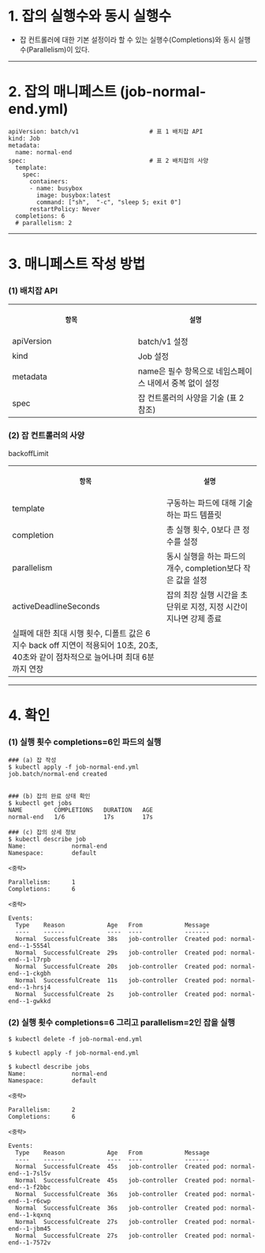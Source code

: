 
# 1. 잡의 실행수와 동시 실행수

+ 잡 컨트롤러에 대한 기본 설정이라 할 수 있는 실행수(Completions)와 동시 실행수(Parallelism)이 있다.

----

# 2. 잡의 매니페스트 (job-normal-end.yml)

```
apiVersion: batch/v1                    # 표 1 배치잡 API
kind: Job
metadata:
  name: normal-end
spec:                                   # 표 2 배치잡의 사양
  template:
    spec:
      containers:
      - name: busybox
        image: busybox:latest
        command: ["sh",  "-c", "sleep 5; exit 0"]
      restartPolicy: Never
  completions: 6
  # parallelism: 2
```

----

# 3. 매니페스트 작성 방법

### (1) 배치잡 API
<table>
<tr>
<th align="center">
<img width="441" height="1">
<p> 
<small>
항목 
</small>
</p>
</th>
<th align="center">
<img width="441" height="1">
<p> 
<small>
설명
</small>
</p>
</th>
</tr>
<tr>
<td>
<!-- REMOVE THE BACKSLASHES -->
apiVersion
</td>
<td>
<!-- REMOVE THE BACKSLASHES -->
batch/v1 설정
</td>
</tr>
<tr>
<td>
<!-- REMOVE THE BACKSLASHES -->
kind
</td>
<td>
<!-- REMOVE THE BACKSLASHES -->
Job 설정
</td>
</tr>
<tr>
<td>
<!-- REMOVE THE BACKSLASHES -->
metadata
</td>
<td>
<!-- REMOVE THE BACKSLASHES -->
name은 필수 항목으로 네임스페이스 내에서 중복 없이 설정
</td>
</tr>
<tr>
<td>
<!-- REMOVE THE BACKSLASHES -->
spec
</td>
<td>
<!-- REMOVE THE BACKSLASHES -->
잡 컨트롤러의 사양을 기술 (표 2 참조)
</td>
</tr>
</table>

### (2) 잡 컨트롤러의 사양
<table>
<tr>
<th align="center">
<img width="441" height="1">
<p> 
<small>
항목 
</small>
</p>
</th>
<th align="center">
<img width="441" height="1">
<p> 
<small>
설명
</small>
</p>
</th>
</tr>
<tr>
<td>
<!-- REMOVE THE BACKSLASHES -->
template
</td>
<td>
<!-- REMOVE THE BACKSLASHES -->
구동하는 파드에 대해 기술하는 파드 템플릿
</td>
</tr>
<tr>
<td>
<!-- REMOVE THE BACKSLASHES -->
completion
</td>
<td>
<!-- REMOVE THE BACKSLASHES -->
총 실행 횟수, 0보다 큰 정수를 설정
</td>
</tr>
<tr>
<td>
<!-- REMOVE THE BACKSLASHES -->
parallelism
</td>
<td>
<!-- REMOVE THE BACKSLASHES -->
동시 실행을 하는 파드의 개수, completion보다 작은 값을 설정
</td>
</tr>
<tr>
<td>
<!-- REMOVE THE BACKSLASHES -->
activeDeadlineSeconds
</td>
<td>
<!-- REMOVE THE BACKSLASHES -->
잡의 최장 실행 시간을 초단위로 지정, 지정 시간이 지나면 강제 종료
</td>
</tr>
<!-- REMOVE THE BACKSLASHES -->
backoffLimit
</td>
<td>
<!-- REMOVE THE BACKSLASHES -->
실패에 대한 최대 시행 횟수, 디폴트 값은 6 <br> 지수 back off 지연이 적용되어 10초, 20초, 40초와 같이 점차적으로 늘어나며 최대 6분까지 연장
</td>
</tr>
</table>

----

# 4. 확인

### (1) 실행 횟수 completions=6인 파드의 실행

```
### (a) 잡 작성
$ kubectl apply -f job-normal-end.yml
job.batch/normal-end created


### (b) 잡의 완료 상태 확인
$ kubectl get jobs
NAME         COMPLETIONS   DURATION   AGE
normal-end   1/6           17s        17s

### (c) 잡의 상세 정보
$ kubectl describe job
Name:             normal-end
Namespace:        default

<중략>

Parallelism:      1
Completions:      6

<중략>

Events:
  Type    Reason            Age   From            Message
  ----    ------            ----  ----            -------
  Normal  SuccessfulCreate  38s   job-controller  Created pod: normal-end--1-5554l
  Normal  SuccessfulCreate  29s   job-controller  Created pod: normal-end--1-l7rpb
  Normal  SuccessfulCreate  20s   job-controller  Created pod: normal-end--1-ckgbh
  Normal  SuccessfulCreate  11s   job-controller  Created pod: normal-end--1-hrsj4
  Normal  SuccessfulCreate  2s    job-controller  Created pod: normal-end--1-gwkkd
```

### (2) 실행 횟수 completions=6 그리고 parallelism=2인 잡을 실행

```
$ kubectl delete -f job-normal-end.yml

$ kubectl apply -f job-normal-end.yml

$ kubectl describe jobs
Name:             normal-end
Namespace:        default

<중략>

Parallelism:      2
Completions:      6

<중략>

Events:
  Type    Reason            Age   From            Message
  ----    ------            ----  ----            -------
  Normal  SuccessfulCreate  45s   job-controller  Created pod: normal-end--1-7sl5v
  Normal  SuccessfulCreate  45s   job-controller  Created pod: normal-end--1-f2bbc
  Normal  SuccessfulCreate  36s   job-controller  Created pod: normal-end--1-r6cwp
  Normal  SuccessfulCreate  36s   job-controller  Created pod: normal-end--1-kqxnq
  Normal  SuccessfulCreate  27s   job-controller  Created pod: normal-end--1-jbm45
  Normal  SuccessfulCreate  27s   job-controller  Created pod: normal-end--1-7572v
```